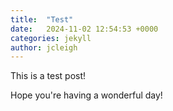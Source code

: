 ```yaml
---
title:  "Test"
date:   2024-11-02 12:54:53 +0000
categories: jekyll
author: jcleigh
---
```


This is a test post!

Hope you're having a wonderful day!
